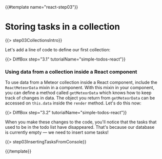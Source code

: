 {{#template name="react-step03"}}

# Storing tasks in a collection

{{> step03CollectionsIntro}}

Let's add a line of code to define our first collection:

{{> DiffBox step="3.1" tutorialName="simple-todos-react"}}

### Using data from a collection inside a React component

To use data from a Meteor collection inside a React component, include the `ReactMeteorData` mixin in a component. With this mixin in your component, you can define a method called `getMeteorData` which knows how to keep track of changes in data. The object you return from `getMeteorData` can be accessed on `this.data` inside the `render` method. Let's do this now:

{{> DiffBox step="3.2" tutorialName="simple-todos-react"}}

When you make these changes to the code, you'll notice that the tasks that used to be in the todo list have disappeared. That's because our database is currently empty &mdash; we need to insert some tasks!

{{> step03InsertingTasksFromConsole}}

{{/template}}
